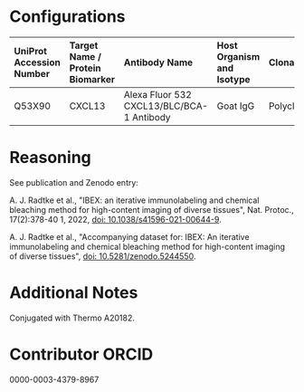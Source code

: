 # Configurations

| UniProt Accession Number   | Target Name / Protein Biomarker   | Antibody Name                             | Host Organism and Isotype   | Clonality   | Vendor   | Catalog Number   | Conjugate   | RRID       | Application   | Method        | Tissue Preservation   | Tissue           | Detergent         | Antigen Retrieval Conditions   | Dye Inactivation Conditions   | Result   | Agree        | Disagree   |
|:---------------------------|:----------------------------------|:------------------------------------------|:----------------------------|:------------|:---------|:-----------------|:------------|:-----------|:--------------|:--------------|:----------------------|:-----------------|:------------------|:-------------------------------|:------------------------------|:---------|:-------------|:-----------|
| Q53X90                     | CXCL13                            | Alexa Fluor 532 CXCL13/BLC/BCA-1 Antibody | Goat IgG                    | Polyclonal  | R&D      | AF801            | AF532       | AB_2892755 | IHC-Fr        | IBEX2D Manual | 1% PFA Fixed Frozen   | Human lymph node | 0.3% Triton-X-100 |                                | 1 mg/ml LiBH4 15 minutes      | Success  | [+](#reason1) |            |

# Reasoning

<a name="reason1"></a>
See publication and Zenodo entry:

A. J. Radtke et al., "IBEX: an iterative immunolabeling and chemical bleaching
 method for high-content imaging of diverse tissues", Nat. Protoc., 17(2):378-40
1, 2022, [doi: 10.1038/s41596-021-00644-9](https://doi.org/10.1038/s41596-021-00644-9).

A. J. Radtke et al., "Accompanying dataset for: IBEX: An iterative immunolabeling and chemical
bleaching method for high-content imaging of diverse tissues",
[doi: 10.5281/zenodo.5244550](https://doi.org/10.5281/zenodo.5244551).


# Additional Notes

Conjugated with Thermo A20182.

# Contributor ORCID

0000-0003-4379-8967
